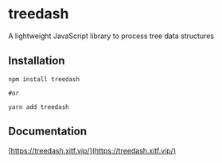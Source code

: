 # treedash

A lightweight JavaScript library to process tree data structures

## Installation
```
npm install treedash

#or

yarn add treedash
```
## Documentation
[https://treedash.xitf.vip/](https://treedash.xitf.vip/)
